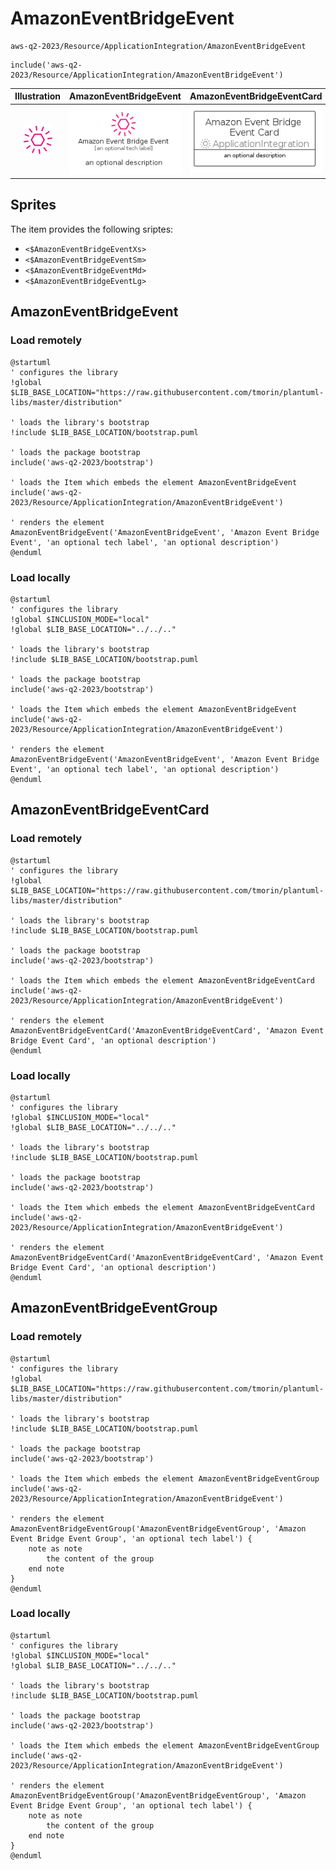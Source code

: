 # AmazonEventBridgeEvent


```text
aws-q2-2023/Resource/ApplicationIntegration/AmazonEventBridgeEvent
```

```text
include('aws-q2-2023/Resource/ApplicationIntegration/AmazonEventBridgeEvent')
```



| Illustration | AmazonEventBridgeEvent | AmazonEventBridgeEventCard | AmazonEventBridgeEventGroup |
| :---: | :---: | :---: | :---: |
| ![illustration for Illustration](../../../aws-q2-2023/Resource/ApplicationIntegration/AmazonEventBridgeEvent.png) | ![illustration for AmazonEventBridgeEvent](../../../aws-q2-2023/Resource/ApplicationIntegration/AmazonEventBridgeEvent.Local.png) | ![illustration for AmazonEventBridgeEventCard](../../../aws-q2-2023/Resource/ApplicationIntegration/AmazonEventBridgeEventCard.Local.png) | ![illustration for AmazonEventBridgeEventGroup](../../../aws-q2-2023/Resource/ApplicationIntegration/AmazonEventBridgeEventGroup.Local.png) |



## Sprites
The item provides the following sriptes:

- `<$AmazonEventBridgeEventXs>`
- `<$AmazonEventBridgeEventSm>`
- `<$AmazonEventBridgeEventMd>`
- `<$AmazonEventBridgeEventLg>`





## AmazonEventBridgeEvent

### Load remotely
```plantuml
@startuml
' configures the library
!global $LIB_BASE_LOCATION="https://raw.githubusercontent.com/tmorin/plantuml-libs/master/distribution"

' loads the library's bootstrap
!include $LIB_BASE_LOCATION/bootstrap.puml

' loads the package bootstrap
include('aws-q2-2023/bootstrap')

' loads the Item which embeds the element AmazonEventBridgeEvent
include('aws-q2-2023/Resource/ApplicationIntegration/AmazonEventBridgeEvent')

' renders the element
AmazonEventBridgeEvent('AmazonEventBridgeEvent', 'Amazon Event Bridge Event', 'an optional tech label', 'an optional description')
@enduml
```

### Load locally
```plantuml
@startuml
' configures the library
!global $INCLUSION_MODE="local"
!global $LIB_BASE_LOCATION="../../.."

' loads the library's bootstrap
!include $LIB_BASE_LOCATION/bootstrap.puml

' loads the package bootstrap
include('aws-q2-2023/bootstrap')

' loads the Item which embeds the element AmazonEventBridgeEvent
include('aws-q2-2023/Resource/ApplicationIntegration/AmazonEventBridgeEvent')

' renders the element
AmazonEventBridgeEvent('AmazonEventBridgeEvent', 'Amazon Event Bridge Event', 'an optional tech label', 'an optional description')
@enduml
```

## AmazonEventBridgeEventCard

### Load remotely
```plantuml
@startuml
' configures the library
!global $LIB_BASE_LOCATION="https://raw.githubusercontent.com/tmorin/plantuml-libs/master/distribution"

' loads the library's bootstrap
!include $LIB_BASE_LOCATION/bootstrap.puml

' loads the package bootstrap
include('aws-q2-2023/bootstrap')

' loads the Item which embeds the element AmazonEventBridgeEventCard
include('aws-q2-2023/Resource/ApplicationIntegration/AmazonEventBridgeEvent')

' renders the element
AmazonEventBridgeEventCard('AmazonEventBridgeEventCard', 'Amazon Event Bridge Event Card', 'an optional description')
@enduml
```

### Load locally
```plantuml
@startuml
' configures the library
!global $INCLUSION_MODE="local"
!global $LIB_BASE_LOCATION="../../.."

' loads the library's bootstrap
!include $LIB_BASE_LOCATION/bootstrap.puml

' loads the package bootstrap
include('aws-q2-2023/bootstrap')

' loads the Item which embeds the element AmazonEventBridgeEventCard
include('aws-q2-2023/Resource/ApplicationIntegration/AmazonEventBridgeEvent')

' renders the element
AmazonEventBridgeEventCard('AmazonEventBridgeEventCard', 'Amazon Event Bridge Event Card', 'an optional description')
@enduml
```

## AmazonEventBridgeEventGroup

### Load remotely
```plantuml
@startuml
' configures the library
!global $LIB_BASE_LOCATION="https://raw.githubusercontent.com/tmorin/plantuml-libs/master/distribution"

' loads the library's bootstrap
!include $LIB_BASE_LOCATION/bootstrap.puml

' loads the package bootstrap
include('aws-q2-2023/bootstrap')

' loads the Item which embeds the element AmazonEventBridgeEventGroup
include('aws-q2-2023/Resource/ApplicationIntegration/AmazonEventBridgeEvent')

' renders the element
AmazonEventBridgeEventGroup('AmazonEventBridgeEventGroup', 'Amazon Event Bridge Event Group', 'an optional tech label') {
    note as note
        the content of the group
    end note
}
@enduml
```

### Load locally
```plantuml
@startuml
' configures the library
!global $INCLUSION_MODE="local"
!global $LIB_BASE_LOCATION="../../.."

' loads the library's bootstrap
!include $LIB_BASE_LOCATION/bootstrap.puml

' loads the package bootstrap
include('aws-q2-2023/bootstrap')

' loads the Item which embeds the element AmazonEventBridgeEventGroup
include('aws-q2-2023/Resource/ApplicationIntegration/AmazonEventBridgeEvent')

' renders the element
AmazonEventBridgeEventGroup('AmazonEventBridgeEventGroup', 'Amazon Event Bridge Event Group', 'an optional tech label') {
    note as note
        the content of the group
    end note
}
@enduml
```

